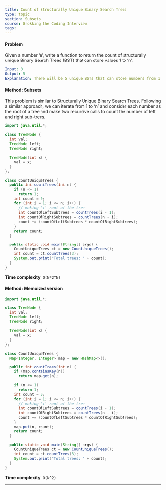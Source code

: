 ```yaml
---
title: Count of Structurally Unique Binary Search Trees
type: topic
section: Subsets
course: Grokking the Coding Interview
tags:
---
```

#### Problem
Given a number ‘n’, write a function to return the count of structurally unique Binary Search Trees (BST) that can store values 1 to ‘n’.
```yml
Input: 3
Output: 5
Explanation: There will be 5 unique BSTs that can store numbers from 1 to 5.
```

#### Method: Subsets
This problem is similar to Structurally Unique Binary Search Trees. Following a similar approach, we can iterate from 1 to ‘n’ and consider each number as the root of a tree and make two recursive calls to count the number of left and right sub-trees.
```java
import java.util.*;

class TreeNode {
  int val;
  TreeNode left;
  TreeNode right;

  TreeNode(int x) {
    val = x;
  }
};

class CountUniqueTrees {
  public int countTrees(int n) {
    if (n <= 1)
      return 1;
    int count = 0;
    for (int i = 1; i <= n; i++) {
      // making 'i' root of the tree
      int countOfLeftSubtrees = countTrees(i - 1);
      int countOfRightSubtrees = countTrees(n - i);
      count += (countOfLeftSubtrees * countOfRightSubtrees);
    }
    return count;
  }

  public static void main(String[] args) {
    CountUniqueTrees ct = new CountUniqueTrees();
    int count = ct.countTrees(3);
    System.out.print("Total trees: " + count);
  }
}
```
**Time complexity:** `O(N*2^N)`

#### Method: Memoized version
```java
import java.util.*;

class TreeNode {
  int val;
  TreeNode left;
  TreeNode right;

  TreeNode(int x) {
    val = x;
  }
};

class CountUniqueTrees {
  Map<Integer, Integer> map = new HashMap<>();

  public int countTrees(int n) {
    if (map.containsKey(n))
      return map.get(n);

    if (n <= 1)
      return 1;
    int count = 0;
    for (int i = 1; i <= n; i++) {
      // making 'i' root of the tree
      int countOfLeftSubtrees = countTrees(i - 1);
      int countOfRightSubtrees = countTrees(n - i);
      count += (countOfLeftSubtrees * countOfRightSubtrees);
    }
    map.put(n, count);
    return count;
  }

  public static void main(String[] args) {
    CountUniqueTrees ct = new CountUniqueTrees();
    int count = ct.countTrees(3);
    System.out.print("Total trees: " + count);
  }
}
```

**Time complexity:** `O(N^2)`

---